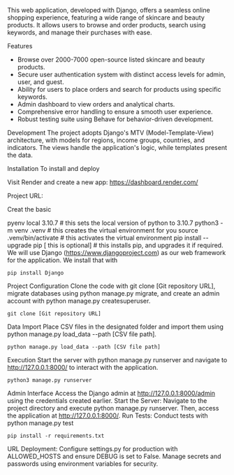 This web application, developed with Django, offers a seamless online shopping experience, featuring a wide range of skincare and beauty products. It allows users to browse and order products, search using keywords, and manage their purchases with ease.

Features

- Browse over 2000-7000 open-source listed skincare and beauty products.
- Secure user authentication system with distinct access levels for admin, user, and guest.
- Ability for users to place orders and search for products using specific keywords.
- Admin dashboard to view orders and analytical charts.
- Comprehensive error handling to ensure a smooth user experience.
- Robust testing suite using Behave for behavior-driven development.

Development
The project adopts Django's MTV (Model-Template-View) architecture, with models for regions, income groups, countries, and indicators. The views handle the application's logic, while templates present the data.


Installation
To install and deploy

Visit Render and create a new app: https://dashboard.render.com/

Project URL: 

Creat the basic

   pyenv local 3.10.7 # this sets the local version of python to 3.10.7
   python3 -m venv .venv # this creates the virtual environment for you
   source .venv/bin/activate # this activates the virtual environment
   pip install --upgrade pip [ this is optional]  # this installs pip, and upgrades it if required.
We will use Django (https://www.djangoproject.com) as our web framework for the application. We install that with

    pip install Django
Project Configuration Clone the code with git clone [Git repository URL], migrate databases using python manage.py migrate, and create an admin account with python manage.py createsuperuser.

    git clone [Git repository URL]
Data Import Place CSV files in the designated folder and import them using python manage.py load_data --path [CSV file path].

    python manage.py load_data --path [CSV file path]
Execution Start the server with python manage.py runserver and navigate to http://127.0.0.1:8000/ to interact with the application.

    python3 manage.py runserver
Admin Interface Access the Django admin at http://127.0.0.1:8000/admin using the credentials created earlier.
Start the Server: Navigate to the project directory and execute python manage.py runserver. Then, access the application at http://127.0.0.1:8000/. Run Tests: Conduct tests with python manage.py test

    pip install -r requirements.txt
URL Deployment: Configure settings.py for production with ALLOWED_HOSTS and ensure DEBUG is set to False. Manage secrets and passwords using environment variables for security.

